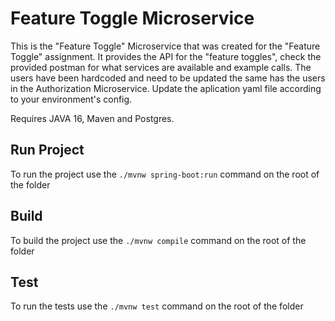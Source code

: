 # Feature Toggle Microservice

This is the "Feature Toggle" Microservice that was created for the "Feature Toggle" assignment. It provides the API for the "feature toggles", check the provided postman for what services are available and example calls.
The users have been hardcoded and need to be updated the same has the users in the Authorization Microservice. Update the aplication yaml file according to your environment's config.

Requires JAVA 16, Maven and Postgres.

## Run Project

To run the project use the `./mvnw spring-boot:run` command on the root of the folder

## Build
To build the project use the `./mvnw compile` command on the root of the folder

## Test
To run the tests use the `./mvnw test` command on the root of the folder
